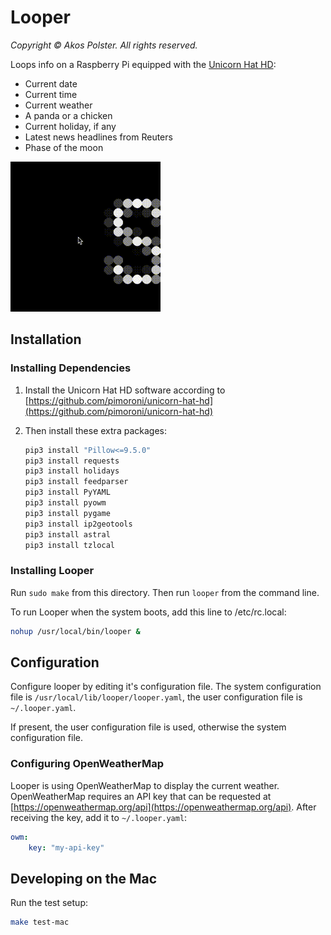 # Looper

_Copyright &copy; Akos Polster. All rights reserved._

Loops info on a Raspberry Pi equipped with the [Unicorn Hat HD](https://shop.pimoroni.com/products/unicorn-hat-hd):

* Current date
* Current time
* Current weather
* A panda or a chicken
* Current holiday, if any
* Latest news headlines from Reuters
* Phase of the moon

![alt text](docs/looper.gif "Screen shot")

## Installation

### Installing Dependencies

1. Install the Unicorn Hat HD software according to [https://github.com/pimoroni/unicorn-hat-hd](https://github.com/pimoroni/unicorn-hat-hd)
2. Then install these extra packages:

    ```sh
    pip3 install "Pillow<=9.5.0"
    pip3 install requests
    pip3 install holidays
    pip3 install feedparser
    pip3 install PyYAML
    pip3 install pyowm
    pip3 install pygame
    pip3 install ip2geotools
    pip3 install astral
    pip3 install tzlocal
    ```

### Installing Looper

Run ```sudo make``` from this directory. Then run ```looper``` from the command line.

To run Looper when the system boots, add this line to /etc/rc.local:

```sh
nohup /usr/local/bin/looper &
```

## Configuration

Configure looper by editing it's configuration file. The system configuration file is  ```/usr/local/lib/looper/looper.yaml```, the user configuration file is ```~/.looper.yaml```.

If present, the user configuration file is used, otherwise the system configuration file.

### Configuring OpenWeatherMap

Looper is using OpenWeatherMap to display the current weather. OpenWeatherMap requires an API key that can be requested at [https://openweathermap.org/api](https://openweathermap.org/api). After receiving the key, add it to ```~/.looper.yaml```:

```yaml
owm:
    key: "my-api-key"
```

## Developing on the Mac

Run the test setup:

```sh
make test-mac
```
